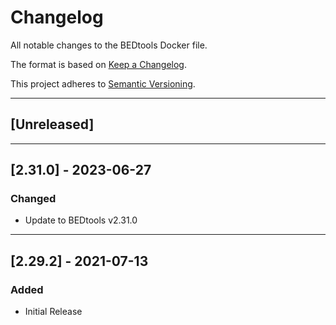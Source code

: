 # Changelog
All notable changes to the BEDtools Docker file.

The format is based on [Keep a Changelog](https://keepachangelog.com/en/1.0.0/).

This project adheres to [Semantic Versioning](https://semver.org/spec/v2.0.0.html).

---

## [Unreleased]

---

## [2.31.0] - 2023-06-27
### Changed
- Update to BEDtools v2.31.0

---

## [2.29.2] - 2021-07-13
### Added
- Initial Release
